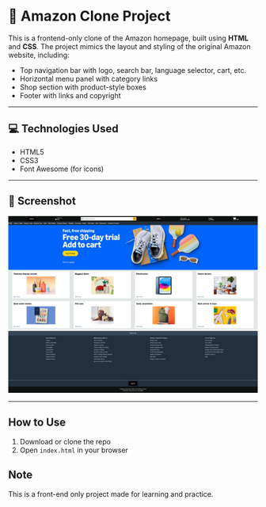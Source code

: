 # 🛒 Amazon Clone Project

This is a frontend-only clone of the Amazon homepage, built using **HTML** and **CSS**. The project mimics the layout and styling of the original Amazon website, including:

- Top navigation bar with logo, search bar, language selector, cart, etc.
- Horizontal menu panel with category links
- Shop section with product-style boxes
- Footer with links and copyright

---

## 💻 Technologies Used

- HTML5
- CSS3
- Font Awesome (for icons)

---

## 📸 Screenshot

![Amazon Clone Screenshot](Screenshot-of-Project.png)

---

## How to Use

1. Download or clone the repo
2. Open `index.html` in your browser

## Note

This is a front-end only project made for learning and practice.
